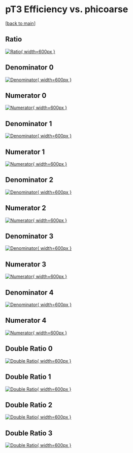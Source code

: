 # pT3 Efficiency vs. phicoarse

[[back to main](./)]



## Ratio

[![Ratio](../mtv/var/pT3_base_0_-1_eff_phicoarse.png){ width=600px }](../mtv/var/pT3_base_0_-1_eff_phicoarse.pdf)

## Denominator 0

[![Denominator](../mtv/den/pT3_base_0_-1_eff_phicoarse_den0.png){ width=600px }](../mtv/den/pT3_base_0_-1_eff_phicoarse_den0.pdf)

## Numerator 0

[![Numerator](../mtv/num/pT3_base_0_-1_eff_phicoarse_num0.png){ width=600px }](../mtv/num/pT3_base_0_-1_eff_phicoarse_num0.pdf)

## Denominator 1

[![Denominator](../mtv/den/pT3_base_0_-1_eff_phicoarse_den1.png){ width=600px }](../mtv/den/pT3_base_0_-1_eff_phicoarse_den1.pdf)

## Numerator 1

[![Numerator](../mtv/num/pT3_base_0_-1_eff_phicoarse_num1.png){ width=600px }](../mtv/num/pT3_base_0_-1_eff_phicoarse_num1.pdf)

## Denominator 2

[![Denominator](../mtv/den/pT3_base_0_-1_eff_phicoarse_den2.png){ width=600px }](../mtv/den/pT3_base_0_-1_eff_phicoarse_den2.pdf)

## Numerator 2

[![Numerator](../mtv/num/pT3_base_0_-1_eff_phicoarse_num2.png){ width=600px }](../mtv/num/pT3_base_0_-1_eff_phicoarse_num2.pdf)

## Denominator 3

[![Denominator](../mtv/den/pT3_base_0_-1_eff_phicoarse_den3.png){ width=600px }](../mtv/den/pT3_base_0_-1_eff_phicoarse_den3.pdf)

## Numerator 3

[![Numerator](../mtv/num/pT3_base_0_-1_eff_phicoarse_num3.png){ width=600px }](../mtv/num/pT3_base_0_-1_eff_phicoarse_num3.pdf)

## Denominator 4

[![Denominator](../mtv/den/pT3_base_0_-1_eff_phicoarse_den4.png){ width=600px }](../mtv/den/pT3_base_0_-1_eff_phicoarse_den4.pdf)

## Numerator 4

[![Numerator](../mtv/num/pT3_base_0_-1_eff_phicoarse_num4.png){ width=600px }](../mtv/num/pT3_base_0_-1_eff_phicoarse_num4.pdf)

## Double Ratio 0

[![Double Ratio](../mtv/ratio/pT3_base_0_-1_eff_phicoarse_ratio0.png){ width=600px }](../mtv/ratio/pT3_base_0_-1_eff_phicoarse_ratio0.pdf)

## Double Ratio 1

[![Double Ratio](../mtv/ratio/pT3_base_0_-1_eff_phicoarse_ratio1.png){ width=600px }](../mtv/ratio/pT3_base_0_-1_eff_phicoarse_ratio1.pdf)

## Double Ratio 2

[![Double Ratio](../mtv/ratio/pT3_base_0_-1_eff_phicoarse_ratio2.png){ width=600px }](../mtv/ratio/pT3_base_0_-1_eff_phicoarse_ratio2.pdf)

## Double Ratio 3

[![Double Ratio](../mtv/ratio/pT3_base_0_-1_eff_phicoarse_ratio3.png){ width=600px }](../mtv/ratio/pT3_base_0_-1_eff_phicoarse_ratio3.pdf)

